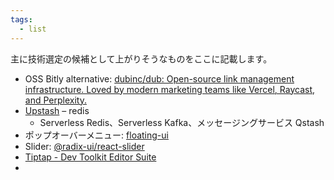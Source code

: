 ```yaml
---
tags:
  - list
---
```

主に技術選定の候補として上がりそうなものをここに記載します。
- OSS Bitly alternative: [dubinc/dub: Open-source link management infrastructure. Loved by modern marketing teams like Vercel, Raycast, and Perplexity.](https://github.com/dubinc/dub?tab=readme-ov-file)
- [Upstash](https://upstash.com/) – redis
	- Serverless Redis、Serverless Kafka、メッセージングサービス Qstash
- ポップオーバーメニュー: [floating-ui](https://github.com/floating-ui/floating-ui)
- Slider: [@radix-ui/react-slider](https://www.radix-ui.com/primitives/docs/components/slider#slider)
- [Tiptap - Dev Toolkit Editor Suite](https://tiptap.dev/)
- 